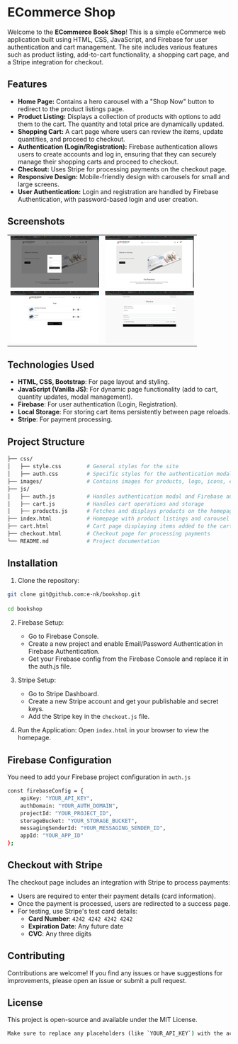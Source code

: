 # ECommerce Shop

Welcome to the **ECommerce Book Shop**! This is a simple eCommerce web application built using HTML, CSS, JavaScript, and Firebase for user authentication and cart management. The site includes various features such as product listing, add-to-cart functionality, a shopping cart page, and a Stripe integration for checkout.

## Features

- **Home Page:** Contains a hero carousel with a "Shop Now" button to redirect to the product listings page.
- **Product Listing:** Displays a collection of products with options to add them to the cart. The quantity and total price are dynamically updated.
- **Shopping Cart:** A cart page where users can review the items, update quantities, and proceed to checkout.
- **Authentication (Login/Registration):** Firebase authentication allows users to create accounts and log in, ensuring that they can securely manage their shopping carts and proceed to checkout.
- **Checkout:** Uses Stripe for processing payments on the checkout page.
- **Responsive Design:** Mobile-friendly design with carousels for small and large screens.
- **User Authentication:** Login and registration are handled by Firebase Authentication, with password-based login and user creation.

## Screenshots

<div align="center">
  <table>
    <tr>
      <td><img src="screenshots/screen2.png" alt="Screenshot 1" width="200px"/></td>
      <td><img src="screenshots/screen1.png" alt="Screenshot 2" width="200px"/></td>
    </tr>
    <tr>
      <td><img src="screenshots/cart1.png" alt="Screenshot 5" width="200px"/></td>
      <td><img src="screenshots/checout.png" alt="Screenshot 6" width="200px"/></td>
    </tr>
  </table>
</div>


## Technologies Used

- **HTML, CSS, Bootstrap**: For page layout and styling.
- **JavaScript (Vanilla JS)**: For dynamic page functionality (add to cart, quantity updates, modal management).
- **Firebase**: For user authentication (Login, Registration).
- **Local Storage**: For storing cart items persistently between page reloads.
- **Stripe**: For payment processing.

## Project Structure

```bash
├── css/
│   ├── style.css        # General styles for the site
│   ├── auth.css         # Specific styles for the authentication modal
├── images/              # Contains images for products, logo, icons, etc.
├── js/
│   ├── auth.js          # Handles authentication modal and Firebase auth
│   ├── cart.js          # Handles cart operations and storage
│   ├── products.js      # Fetches and displays products on the homepage
├── index.html           # Homepage with product listings and carousel
├── cart.html            # Cart page displaying items added to the cart
├── checkout.html        # Checkout page for processing payments
└── README.md            # Project documentation 
```

## Installation

1. Clone the repository:

```bash
git clone git@github.com:e-nk/bookshop.git

cd bookshop

```

2. Firebase Setup:

    - Go to Firebase Console.
    - Create a new project and enable Email/Password Authentication in Firebase Authentication.
    - Get your Firebase config from the Firebase Console and replace it in the auth.js file.

3. Stripe Setup:

    - Go to Stripe Dashboard.
    - Create a new Stripe account and get your publishable and secret keys.
    - Add the Stripe key in the `checkout.js` file.

4. Run the Application: Open `index.html` in your browser to view the homepage.

## Firebase Configuration

You need to add your Firebase project configuration in `auth.js`

```bash
const firebaseConfig = {
    apiKey: "YOUR_API_KEY",
    authDomain: "YOUR_AUTH_DOMAIN",
    projectId: "YOUR_PROJECT_ID",
    storageBucket: "YOUR_STORAGE_BUCKET",
    messagingSenderId: "YOUR_MESSAGING_SENDER_ID",
    appId: "YOUR_APP_ID"
};
```

## Checkout with Stripe
The checkout page includes an integration with Stripe to process payments:

- Users are required to enter their payment details (card information).
- Once the payment is processed, users are redirected to a success page.
- For testing, use Stripe's test card details:
    - **Card Number**: `4242 4242 4242 4242`
    - **Expiration Date**: Any future date
    - **CVC**: Any three digits

## Contributing

Contributions are welcome! If you find any issues or have suggestions for improvements, please open an issue or submit a pull request.

## License
This project is open-source and available under the MIT License.
```bash
Make sure to replace any placeholders (like `YOUR_API_KEY`) with the actual data from your Firebase project and Stripe account. You can adjust the README further based on your specific needs.
```